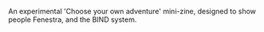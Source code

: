 An experimental 'Choose your own adventure' mini-zine, designed to show people Fenestra, and the BIND system.

